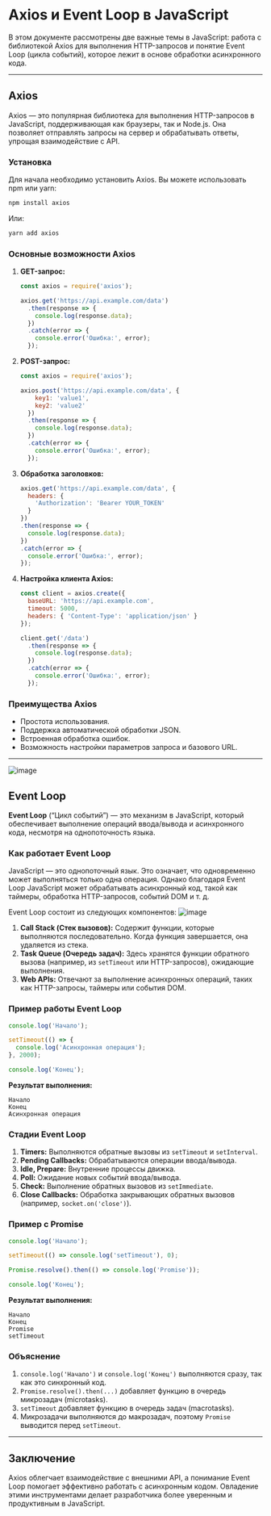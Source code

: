# Axios и Event Loop в JavaScript

В этом документе рассмотрены две важные темы в JavaScript: работа с библиотекой Axios для выполнения HTTP-запросов и понятие Event Loop (цикла событий), которое лежит в основе обработки асинхронного кода.

---

## Axios
Axios — это популярная библиотека для выполнения HTTP-запросов в JavaScript, поддерживающая как браузеры, так и Node.js. Она позволяет отправлять запросы на сервер и обрабатывать ответы, упрощая взаимодействие с API.

### Установка

Для начала необходимо установить Axios. Вы можете использовать npm или yarn:

```bash
npm install axios
```

Или:

```bash
yarn add axios
```

### Основные возможности Axios

1. **GET-запрос:**
   ```javascript
   const axios = require('axios');

   axios.get('https://api.example.com/data')
     .then(response => {
       console.log(response.data);
     })
     .catch(error => {
       console.error('Ошибка:', error);
     });
   ```

2. **POST-запрос:**
   ```javascript
   const axios = require('axios');

   axios.post('https://api.example.com/data', {
       key1: 'value1',
       key2: 'value2'
     })
     .then(response => {
       console.log(response.data);
     })
     .catch(error => {
       console.error('Ошибка:', error);
     });
   ```

3. **Обработка заголовков:**
   ```javascript
   axios.get('https://api.example.com/data', {
     headers: {
       'Authorization': 'Bearer YOUR_TOKEN'
     }
   })
   .then(response => {
     console.log(response.data);
   })
   .catch(error => {
     console.error('Ошибка:', error);
   });
   ```

4. **Настройка клиента Axios:**
   ```javascript
   const client = axios.create({
     baseURL: 'https://api.example.com',
     timeout: 5000,
     headers: { 'Content-Type': 'application/json' }
   });

   client.get('/data')
     .then(response => {
       console.log(response.data);
     })
     .catch(error => {
       console.error('Ошибка:', error);
     });
   ```

### Преимущества Axios
- Простота использования.
- Поддержка автоматической обработки JSON.
- Встроенная обработка ошибок.
- Возможность настройки параметров запроса и базового URL.

---

![image](https://github.com/user-attachments/assets/bdb5ca49-1150-453a-9538-255552005e97)


## Event Loop

**Event Loop** (“Цикл событий”) — это механизм в JavaScript, который обеспечивает выполнение операций ввода/вывода и асинхронного кода, несмотря на однопоточность языка.

### Как работает Event Loop
JavaScript — это однопоточный язык. Это означает, что одновременно может выполняться только одна операция. Однако благодаря Event Loop JavaScript может обрабатывать асинхронный код, такой как таймеры, обработка HTTP-запросов, событий DOM и т. д.

Event Loop состоит из следующих компонентов:
![image](https://github.com/user-attachments/assets/05a08484-a286-43a8-abdd-b3c381c326e3)

1. **Call Stack (Стек вызовов):** Содержит функции, которые выполняются последовательно. Когда функция завершается, она удаляется из стека.
2. **Task Queue (Очередь задач):** Здесь хранятся функции обратного вызова (например, из `setTimeout` или HTTP-запросов), ожидающие выполнения.
3. **Web APIs:** Отвечают за выполнение асинхронных операций, таких как HTTP-запросы, таймеры или события DOM.

### Пример работы Event Loop

```javascript
console.log('Начало');

setTimeout(() => {
  console.log('Асинхронная операция');
}, 2000);

console.log('Конец');
```

**Результат выполнения:**
```
Начало
Конец
Асинхронная операция
```


### Стадии Event Loop

1. **Timers:** Выполняются обратные вызовы из `setTimeout` и `setInterval`.
2. **Pending Callbacks:** Обрабатываются операции ввода/вывода.
3. **Idle, Prepare:** Внутренние процессы движка.
4. **Poll:** Ожидание новых событий ввода/вывода.
5. **Check:** Выполнение обратных вызовов из `setImmediate`.
6. **Close Callbacks:** Обработка закрывающих обратных вызовов (например, `socket.on('close')`).

### Пример с Promise

```javascript
console.log('Начало');

setTimeout(() => console.log('setTimeout'), 0);

Promise.resolve().then(() => console.log('Promise'));

console.log('Конец');
```

**Результат выполнения:**
```
Начало
Конец
Promise
setTimeout
```

### Объяснение
1. `console.log('Начало')` и `console.log('Конец')` выполняются сразу, так как это синхронный код.
2. `Promise.resolve().then(...)` добавляет функцию в очередь микрозадач (microtasks).
3. `setTimeout` добавляет функцию в очередь задач (macrotasks).
4. Микрозадачи выполняются до макрозадач, поэтому `Promise` выводится перед `setTimeout`.

---

## Заключение
Axios облегчает взаимодействие с внешними API, а понимание Event Loop помогает эффективно работать с асинхронным кодом. Овладение этими инструментами делает разработчика более уверенным и продуктивным в JavaScript.

